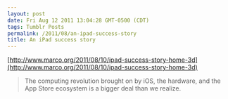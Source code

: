 ```yaml
---
layout: post
date: Fri Aug 12 2011 13:04:28 GMT-0500 (CDT)
tags: Tumblr Posts
permalink: /2011/08/an-ipad-success-story
title: An iPad success story
---
```


[http://www.marco.org/2011/08/10/ipad-success-story-home-3d](http://www.marco.org/2011/08/10/ipad-success-story-home-3d)

> The computing revolution brought on by iOS, the hardware, and the App Store ecosystem is a bigger deal than we realize.
